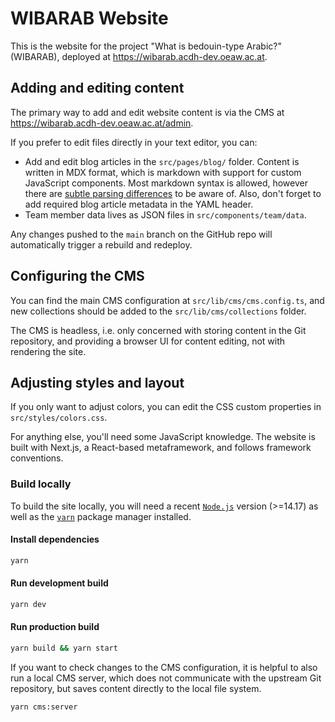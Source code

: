 # WIBARAB Website

This is the website for the project "What is bedouin-type Arabic?" (WIBARAB), deployed at
<https://wibarab.acdh-dev.oeaw.ac.at>.

## Adding and editing content

The primary way to add and edit website content is via the CMS at
<https://wibarab.acdh-dev.oeaw.ac.at/admin>.

If you prefer to edit files directly in your text editor, you can:

- Add and edit blog articles in the `src/pages/blog/` folder. Content is written in MDX format,
  which is markdown with support for custom JavaScript components. Most markdown syntax is allowed,
  however there are
  [subtle parsing differences](https://github.com/micromark/mdx-state-machine#72-deviations-from-markdown)
  to be aware of. Also, don't forget to add required blog article metadata in the YAML header.
- Team member data lives as JSON files in `src/components/team/data`.

Any changes pushed to the `main` branch on the GitHub repo will automatically trigger a rebuild and
redeploy.

## Configuring the CMS

You can find the main CMS configuration at `src/lib/cms/cms.config.ts`, and new collections should
be added to the `src/lib/cms/collections` folder.

The CMS is headless, i.e. only concerned with storing content in the Git repository, and providing a
browser UI for content editing, not with rendering the site.

## Adjusting styles and layout

If you only want to adjust colors, you can edit the CSS custom properties in
`src/styles/colors.css`.

For anything else, you'll need some JavaScript knowledge. The website is built with Next.js, a
React-based metaframework, and follows framework conventions.

### Build locally

To build the site locally, you will need a recent [`Node.js`](https://nodejs.org) version (>=14.17)
as well as the [`yarn`](https://classic.yarnpkg.com/en/docs/install) package manager installed.

#### Install dependencies

```bash
yarn
```

#### Run development build

```bash
yarn dev
```

#### Run production build

```bash
yarn build && yarn start
```

If you want to check changes to the CMS configuration, it is helpful to also run a local CMS server,
which does not communicate with the upstream Git repository, but saves content directly to the local
file system.

```bash
yarn cms:server
```
